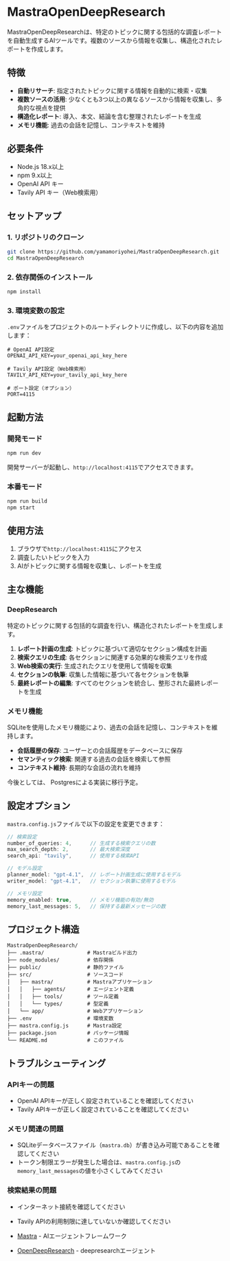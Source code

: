 # MastraOpenDeepResearch

MastraOpenDeepResearchは、特定のトピックに関する包括的な調査レポートを自動生成するAIツールです。複数のソースから情報を収集し、構造化されたレポートを作成します。

## 特徴

- **自動リサーチ**: 指定されたトピックに関する情報を自動的に検索・収集
- **複数ソースの活用**: 少なくとも3つ以上の異なるソースから情報を収集し、多角的な視点を提供
- **構造化レポート**: 導入、本文、結論を含む整理されたレポートを生成
- **メモリ機能**: 過去の会話を記憶し、コンテキストを維持

## 必要条件

- Node.js 18.x以上
- npm 9.x以上
- OpenAI API キー
- Tavily API キー（Web検索用）

## セットアップ

### 1. リポジトリのクローン

```bash
git clone https://github.com/yamamoriyohei/MastraOpenDeepResearch.git
cd MastraOpenDeepResearch
```

### 2. 依存関係のインストール

```bash
npm install
```

### 3. 環境変数の設定

`.env`ファイルをプロジェクトのルートディレクトリに作成し、以下の内容を追加します：

```
# OpenAI API設定
OPENAI_API_KEY=your_openai_api_key_here

# Tavily API設定（Web検索用）
TAVILY_API_KEY=your_tavily_api_key_here

# ポート設定（オプション）
PORT=4115
```

## 起動方法

### 開発モード

```bash
npm run dev
```

開発サーバーが起動し、`http://localhost:4115`でアクセスできます。

### 本番モード

```bash
npm run build
npm start
```

## 使用方法

1. ブラウザで`http://localhost:4115`にアクセス
2. 調査したいトピックを入力
3. AIがトピックに関する情報を収集し、レポートを生成


## 主な機能

### DeepResearch

特定のトピックに関する包括的な調査を行い、構造化されたレポートを生成します。

1. **レポート計画の生成**: トピックに基づいて適切なセクション構成を計画
2. **検索クエリの生成**: 各セクションに関連する効果的な検索クエリを作成
3. **Web検索の実行**: 生成されたクエリを使用して情報を収集
4. **セクションの執筆**: 収集した情報に基づいて各セクションを執筆
5. **最終レポートの編集**: すべてのセクションを統合し、整形された最終レポートを生成

### メモリ機能

SQLiteを使用したメモリ機能により、過去の会話を記憶し、コンテキストを維持します。

- **会話履歴の保存**: ユーザーとの会話履歴をデータベースに保存
- **セマンティック検索**: 関連する過去の会話を検索して参照
- **コンテキスト維持**: 長期的な会話の流れを維持

今後としては、
Postgresによる実装に移行予定。



## 設定オプション

`mastra.config.js`ファイルで以下の設定を変更できます：

```javascript
// 検索設定
number_of_queries: 4,      // 生成する検索クエリの数
max_search_depth: 2,       // 最大検索深度
search_api: "tavily",      // 使用する検索API

// モデル設定
planner_model: "gpt-4.1",  // レポート計画生成に使用するモデル
writer_model: "gpt-4.1",   // セクション執筆に使用するモデル

// メモリ設定
memory_enabled: true,      // メモリ機能の有効/無効
memory_last_messages: 5,   // 保持する最新メッセージの数
```

## プロジェクト構造

```
MastraOpenDeepResearch/
├── .mastra/              # Mastraビルド出力
├── node_modules/         # 依存関係
├── public/               # 静的ファイル
├── src/                  # ソースコード
│   ├── mastra/           # Mastraアプリケーション
│   │   ├── agents/       # エージェント定義
│   │   ├── tools/        # ツール定義
│   │   └── types/        # 型定義
│   └── app/              # Webアプリケーション
├── .env                  # 環境変数
├── mastra.config.js      # Mastra設定
├── package.json          # パッケージ情報
└── README.md             # このファイル
```

## トラブルシューティング

### APIキーの問題

- OpenAI APIキーが正しく設定されていることを確認してください
- Tavily APIキーが正しく設定されていることを確認してください

### メモリ関連の問題

- SQLiteデータベースファイル（`mastra.db`）が書き込み可能であることを確認してください
- トークン制限エラーが発生した場合は、`mastra.config.js`の`memory_last_messages`の値を小さくしてみてください

### 検索結果の問題

- インターネット接続を確認してください
- Tavily APIの利用制限に達していないか確認してください


- [Mastra](https://github.com/mastraai/mastra) - AIエージェントフレームワーク
- [OpenDeepResearch](https://github.com/langchain-ai/open_deep_research) - deepresearchエージェント
  
